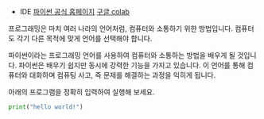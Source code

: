 - IDE
	[파이썬 공식 홈페이지](https://www.python.org/)
	[구글 colab](https://research.google.com/colaboratory)

프로그래밍은 마치 여러 나라의 언어처럼, 컴퓨터와 소통하기 위한 방법입니다. 컴퓨터도 각기 다른 목적에 맞게 언어를 선택해야 합니다.

파이썬이라는 프로그래밍 언어를 사용하여 컴퓨터와 소통하는 방법을 배우게 될 것입니다. 파이썬은 배우기 쉽지만 동시에 강력한 기능을 가지고 있습니다. 이 언어를 통해 컴퓨터와 대화하며 컴퓨팅 사고, 즉 문제를 해결하는 과정을 익히게 됩니다.

아래의 프로그램을 정확히 입력하여 실행해 보세요.
```python
print("hello world!")
```

